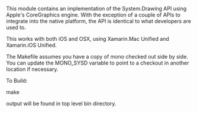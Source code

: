 This module contains an implementation of the System.Drawing API using
Apple's CoreGraphics engine. With the exception of a couple of APIs
to integrate into the native platform, the API is identical to what
developers are used to.

This works with both iOS and OSX, using Xamarin.Mac Unified and Xamarin.iOS
Unified.

The Makefile assumes you have a copy of mono checked out side by side. 
You can update the MONO_SYSD variable to point to a checkout in another location if necessary.

To Build:

make

output will be found in top level bin directory.
